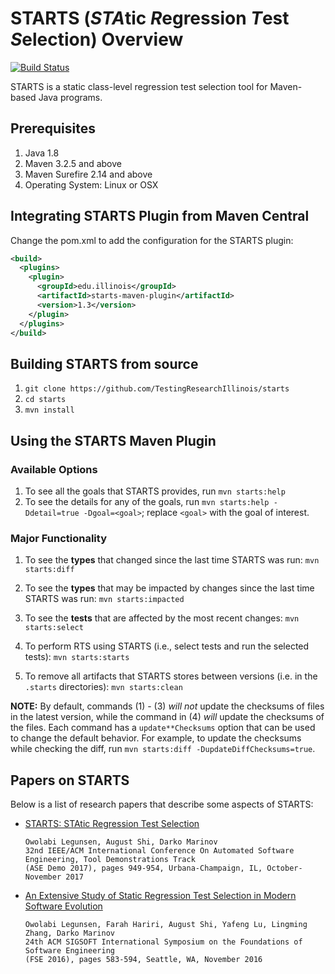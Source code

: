 # STARTS (*STA*tic *R*egression *T*est *S*election) Overview

[![Build Status](https://travis-ci.org/marwanmaalouf/starts.svg?branch=master)](https://travis-ci.org/marwanmaalouf/starts)

STARTS is a static class-level regression test selection tool
for Maven-based Java programs.

## Prerequisites

1. Java 1.8
2. Maven 3.2.5 and above
3. Maven Surefire 2.14 and above
4. Operating System: Linux or OSX

## Integrating STARTS Plugin from Maven Central

Change the pom.xml to add the configuration for the STARTS plugin:

```xml
<build>
  <plugins>
    <plugin>
      <groupId>edu.illinois</groupId>
      <artifactId>starts-maven-plugin</artifactId>
      <version>1.3</version>
    </plugin>
  </plugins>
</build>
```

## Building STARTS from source

1. `git clone https://github.com/TestingResearchIllinois/starts`
2. `cd starts`
3. `mvn install`

## Using the STARTS Maven Plugin

### Available Options

1. To see all the goals that STARTS provides, run `mvn starts:help`
2. To see the details for any of the goals, run `mvn starts:help -Ddetail=true -Dgoal=<goal>`;
 replace `<goal>` with the goal of interest.

### Major Functionality

1. To see the **types** that changed since the last time STARTS was run:
`mvn starts:diff`

2. To see the **types** that may be impacted by changes since the last
time STARTS was run: `mvn starts:impacted`

3. To see the **tests** that are affected by the most recent changes:
`mvn starts:select`

4. To perform RTS using STARTS (i.e., select tests and run the
selected tests): `mvn starts:starts`

5. To remove all artifacts that STARTS stores between versions
(i.e. in the `.starts` directories): `mvn starts:clean`

__NOTE:__ By default, commands (1) - (3) *will not* update the
checksums of files in the latest version, while the command in (4)
*will* update the checksums of the files. Each command has a
`update**Checksums` option that can be used to change the default
behavior. For example, to update the checksums while checking the
diff, run `mvn starts:diff -DupdateDiffChecksums=true`.

## Papers on STARTS

Below is a list of research papers that describe some aspects of
STARTS:

* [STARTS: STAtic Regression Test Selection](http://mir.cs.illinois.edu/legunsen/pubs/LegunsenETALSTARTSDemo.pdf)
  ```
  Owolabi Legunsen, August Shi, Darko Marinov
  32nd IEEE/ACM International Conference On Automated Software Engineering, Tool Demonstrations Track
  (ASE Demo 2017), pages 949-954, Urbana-Champaign, IL, October-November 2017
  ```
* [An Extensive Study of Static Regression Test Selection in Modern Software Evolution](http://mir.cs.illinois.edu/legunsen/pubs/LegunsenETAL16StaticRTSStudy.pdf)
  ```
  Owolabi Legunsen, Farah Hariri, August Shi, Yafeng Lu, Lingming Zhang, Darko Marinov
  24th ACM SIGSOFT International Symposium on the Foundations of Software Engineering
  (FSE 2016), pages 583-594, Seattle, WA, November 2016
  ```
